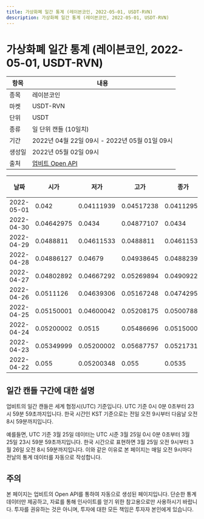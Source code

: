 ```yaml
---
title: 가상화폐 일간 통계 (레이븐코인, 2022-05-01, USDT-RVN)
description: 가상화폐 일간 통계 (레이븐코인, 2022-05-01, USDT-RVN)
---
```



가상화폐 일간 통계 (레이븐코인, 2022-05-01, USDT-RVN)
===

|항목|내용|
|--|--|
|종목|레이븐코인|
|마켓|USDT-RVN|
|단위|USDT|
|종류|일 단위 캔들 (10일치)|
|기간|2022년 04월 22일 09시 - 2022년 05월 01일 09시|
|생성일|2022년 05월 02일 09시|
|출처|[업비트 Open API](https://docs.upbit.com)|


|날짜|시가|저가|고가|종가|비고|
|--|--|--|--|--|--|
|2022-05-01|0.042|0.04111939|0.04517238|0.04112956|    |
|2022-04-30|0.04642975|0.0434|0.04877107|0.0434|    |
|2022-04-29|0.0488811|0.04611533|0.0488811|0.04611533|    |
|2022-04-28|0.04886127|0.04679|0.04938645|0.04882392|    |
|2022-04-27|0.04802892|0.04667292|0.05269894|0.04909228|    |
|2022-04-26|0.0511126|0.04639306|0.05167248|0.04742952|    |
|2022-04-25|0.05150001|0.04600042|0.05208175|0.05007888|    |
|2022-04-24|0.05200002|0.0515|0.05486696|0.05150001|    |
|2022-04-23|0.05349999|0.05200002|0.05687757|0.0521731|    |
|2022-04-22|0.055|0.05200348|0.055|0.0535|    |


일간 캔들 구간에 대한 설명
---


업비트의 일간 캔들은 세계 협정시(UTC) 기준입니다. 
UTC 기준 0시 0분 0초부터 23시 59분 59초까지입니다. 
한국 시간인 KST 기준으로는 전일 오전 9시부터 다음날 오전 8시 59분까지입니다. 


예를들면, UTC 기준 3월 25일 데이터는 UTC 시준 3월 25일 0시 0분 0초부터 3월 25일 23시 59분 59초까지입니다. 
한국 시간으로 표현하면 3월 25일 오전 9시부터 3월 26일 오전 8시 59분까지입니다. 
이와 같은 이유로 본 페이지는 매일 오전 9시마다 전날의 통계 데이터를 자동으로 작성합니다. 


주의
---


본 페이지는 업비트의 Open API를 통하여 자동으로 생성된 페이지입니다. 
단순한 통계 데이터만 제공하고, 자료를 통해 인사이트를 얻기 위한 참고용으로만 사용하시기 바랍니다. 
투자를 권유하는 것은 아니며, 투자에 대한 모든 책임은 투자자 본인에게 있습니다. 
